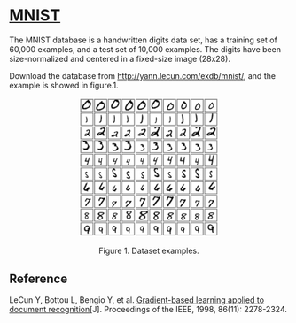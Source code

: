 # [MNIST](http://yann.lecun.com/exdb/mnist/)
The MNIST database is a handwritten digits data set, has a training set of 60,000 examples, and a test set of 10,000 examples. The digits have been size-normalized and centered in a fixed-size image (28x28).


Download the database from http://yann.lecun.com/exdb/mnist/, and the example is showed in figure.1.

<p align="center"><img src="./fig-example-MNIST.png" width="50%"/></p>

<p align="center">Figure 1. Dataset examples.</p>



## Reference
LeCun Y, Bottou L, Bengio Y, et al. [Gradient-based learning applied to document recognition](http://www.dengfanxin.cn/wp-content/uploads/2016/03/1998Lecun.pdf)[J]. Proceedings of the IEEE, 1998, 86(11): 2278-2324.
